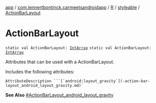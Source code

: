 [app](../../../index.md) / [com.lennertbontinck.carmeetsandroidapp](../../index.md) / [R](../index.md) / [styleable](index.md) / [ActionBarLayout](./-action-bar-layout.md)

# ActionBarLayout

`static val ActionBarLayout: `[`IntArray`](https://kotlinlang.org/api/latest/jvm/stdlib/kotlin/-int-array/index.html)
`static val ActionBarLayout: `[`IntArray`](https://kotlinlang.org/api/latest/jvm/stdlib/kotlin/-int-array/index.html)

Attributes that can be used with a ActionBarLayout.

Includes the following attributes:

    AttributeDescription ```[`android:layout_gravity`](-action-bar-layout_android_layout_gravity.md)`

**See Also**
[#ActionBarLayout_android_layout_gravity](-action-bar-layout_android_layout_gravity.md)

